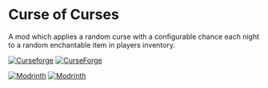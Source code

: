 # Curse of Curses
A mod which applies a random curse with a configurable chance each night to a random enchantable item in players
inventory.

[![Curseforge](http://cf.way2muchnoise.eu/versions/For%20MC_382881_all.svg)](https://www.curseforge.com/minecraft/mc-mods/curse-of-curses)
[![CurseForge](http://cf.way2muchnoise.eu/full_382881_downloads.svg)](https://www.curseforge.com/minecraft/mc-mods/curse-of-curses)

[![Modrinth](https://img.shields.io/modrinth/game-versions/No1xZeN1?color=00AF5C&label=modrinth&logo=modrinth)](https://modrinth.com/mod/data-trader)
[![Modrinth](https://img.shields.io/modrinth/dt/No1xZeN1?color=00AF5C&logo=modrinth)](https://modrinth.com/mod/data-trader)
